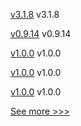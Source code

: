 
[v3.1.8](https://github.com/hyperledger/firefly-ethconnect/releases/tag/v3.1.8) v3.1.8

[v0.9.14](https://github.com/hyperledger/firefly-fabconnect/releases/tag/v0.9.14) v0.9.14

[v1.0.0](https://github.com/hyperledger/firefly-tokens-erc1155/releases/tag/v1.0.0) v1.0.0

[v1.0.0](https://github.com/hyperledger/firefly-tokens-erc20-erc721/releases/tag/v1.0.0) v1.0.0

[v1.0.0](https://github.com/hyperledger/firefly-dataexchange-https/releases/tag/v1.0.0) v1.0.0


[See more >>>](https://start-here.hyperledger.org/releases)
